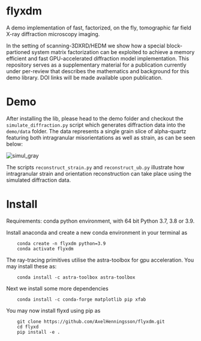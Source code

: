 # flyxdm
A demo implementation of fast, factorized, on the fly, tomographic far field X-ray diffraction microscopy imaging.

In the setting of scanning-3DXRD/HEDM we show how a special block-partioned system matrix factorization can be exploited to achieve a memory efficient and fast GPU-accelerated diffraction model implementation. This repository serves as a supplementary material for a publication currently under per-review that describes the mathematics and background for this demo library. DOI links will be made available upon publication.

# Demo
After installing the lib, please head to the demo folder and checkout the `simulate_diffraction.py` script which generates diffraction data into the `demo/data` folder. The data represents a single grain slice of alpha-quartz featuring both intragranular misorientations as well as strain, as can be seen below:

![simul_gray](https://github.com/AxelHenningsson/flyxdm/assets/31615210/641696c1-e899-40db-913b-0fd082951d2c)

The scripts `reconstruct_strain.py` and `reconstruct_ub.py` illustrate how intragranular strain and orientation reconstruction can take place using the simulated diffraction data.

# Install
Requirements: conda python environment, with 64 bit Python 3.7, 3.8 or 3.9.

Install anaconda and create a new conda environment in your terminal as
```
    conda create -n flyxdm python=3.9
    conda activate flyxdm
```
The ray-tracing primitives utilise the astra-toolbox for gpu acceleration. You may install these as:
```
    conda install -c astra-toolbox astra-toolbox
```
Next we install some more dependencies
```
    conda install -c conda-forge matplotlib pip xfab
```
You may now install flyxd using pip as
```
    git clone https://github.com/AxelHenningsson/flyxdm.git
    cd flyxd
    pip install -e .
```

